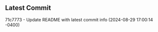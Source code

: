
## Latest Commit
71c7773 - Update README with latest commit info (2024-08-29 17:00:14 -0400) <Yunxi-Zhou>
